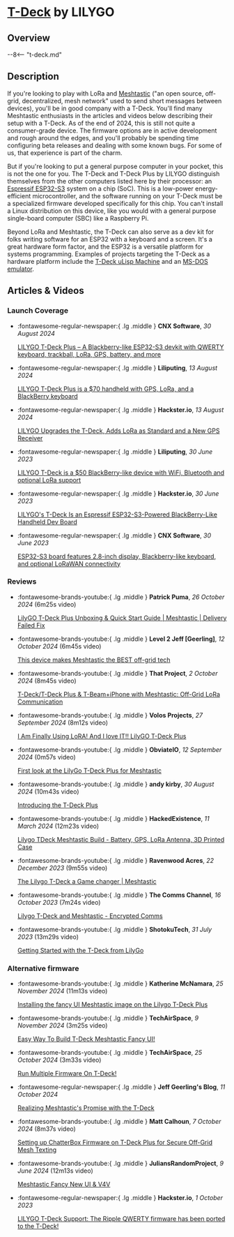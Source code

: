 # [T-Deck](t-deck.md) by LILYGO

## Overview

--8<-- "t-deck.md"


## Description

If you're looking to play with LoRa and [Meshtastic](https://meshtastic.org/) ("an open source, off-grid, decentralized, mesh network" used to send short messages between devices), you'll be in good company with a T-Deck. You'll find many Meshtastic enthusiasts in the articles and videos below describing their setup with a T-Deck. As of the end of 2024, this is still not quite a consumer-grade device. The firmware options are in active development and rough around the edges, and you'll probably be spending time configuring beta releases and dealing with some known bugs. For some of us, that experience is part of the charm.

But if you're looking to put a general purpose computer in your pocket, this is not the one for you. The T-Deck and T-Deck Plus by LILYGO distinguish themselves from the other computers listed here by their processor: an [Espressif ESP32-S3](https://www.espressif.com/en/products/socs/esp32-s3) system on a chip (SoC). This is a low-power energy-efficient microcontroller, and the software running on your T-Deck must be a specialized firmware developed specifically for this chip. You can't install a Linux distribution on this device, like you would with a general purpose single-board computer (SBC) like a Raspberry Pi.

Beyond LoRa and Meshtastic, the T-Deck can also serve as a dev kit for folks writing software for an ESP32 with a keyboard and a screen. It's a great hardware form factor, and the ESP32 is a versatile platform for systems programming. Examples of projects targeting the T-Deck as a hardware platform include the [T-Deck uLisp Machine](http://www.ulisp.com/show?4JAO) and an [MS-DOS emulator](https://www.hackster.io/news/chen-liang-is-turning-a-lilygo-t-deck-into-the-world-s-cutest-ibm-compatible-complete-with-windows-dd937d6da5cc).


## Articles & Videos

### Launch Coverage

<div class="grid cards" markdown>

-   :fontawesome-regular-newspaper:{ .lg .middle } **CNX Software**, *30 August 2024*

    [LILYGO T-Deck Plus – A Blackberry-like ESP32-S3 devkit with QWERTY keyboard, trackball, LoRa, GPS, battery, and more](https://www.cnx-software.com/2024/08/30/lilygo-t-deck-plus-a-blackberry-like-esp32-s3-devkit-with-qwerty-keyboard-trackball-lora-gps-battery-and-more/)

-   :fontawesome-regular-newspaper:{ .lg .middle } **Liliputing**, *13 August 2024*

    [LILYGO T-Deck Plus is a $70 handheld with GPS, LoRa, and a BlackBerry keyboard](https://liliputing.com/lilygo-t-deck-plus-is-a-70-handheld-with-gps-lora-and-a-blackberry-keyboard/)

-   :fontawesome-regular-newspaper:{ .lg .middle } **Hackster.io**, *13 August 2024*

    [LILYGO Upgrades the T-Deck, Adds LoRa as Standard and a New GPS Receiver](https://www.hackster.io/news/lilygo-upgrades-the-t-deck-adds-lora-as-standard-and-a-new-gps-receiver-badd82a199e0)

-   :fontawesome-regular-newspaper:{ .lg .middle } **Liliputing**, *30 June 2023*

    [LILYGO T-Deck is a $50 BlackBerry-like device with WiFi, Bluetooth and optional LoRa support](https://liliputing.com/lilygo-t-deck-is-a-50-blackberry-like-device-with-wifi-bluetooth-and-optional-lora-support/)

-   :fontawesome-regular-newspaper:{ .lg .middle } **Hackster.io**, *30 June 2023*

    [LILYGO's T-Deck Is an Espressif ESP32-S3-Powered BlackBerry-Like Handheld Dev Board](https://www.hackster.io/news/lilygo-s-t-deck-is-an-espressif-esp32-s3-powered-blackberry-like-handheld-dev-board-f96abddac8ea)

-   :fontawesome-regular-newspaper:{ .lg .middle } **CNX Software**, *30 June 2023*

    [ESP32-S3 board features 2.8-inch display, Blackberry-like keyboard, and optional LoRaWAN connectivity](https://www.cnx-software.com/2023/06/30/esp32-s3-board-features-2-8-inch-display-blackberry-like-keyboard-lorawan/)

</div>


### Reviews

<div class="grid cards" markdown>

-   :fontawesome-brands-youtube:{ .lg .middle } **Patrick Puma**, *26 October 2024* (6m25s video)

    [LilyGO T-Deck Plus Unboxing & Quick Start Guide | Meshtastic | Delivery Failed Fix](https://www.youtube.com/watch?v=z02orSn3Z9M)

-   :fontawesome-brands-youtube:{ .lg .middle } **Level 2 Jeff [Geerling]**, *12 October 2024* (6m45s video)

    [This device makes Meshtastic the BEST off-grid tech](https://www.youtube.com/watch?v=2Ry-ck0fhfw)

-   :fontawesome-brands-youtube:{ .lg .middle } **That Project**, *2 October 2024* (8m45s video)

    [T-Deck/T-Deck Plus & T-Beam+iPhone with Meshtastic: Off-Grid LoRa Communication](https://www.youtube.com/watch?v=Uqe4jNwf_ZU)

-   :fontawesome-brands-youtube:{ .lg .middle } **Volos Projects**, *27 September 2024* (8m12s video)

    [I Am Finally Using LoRA! And I love IT!! LilyGO T-Deck Plus](https://www.youtube.com/watch?v=r359L7tbqdA)

-   :fontawesome-brands-youtube:{ .lg .middle } **ObviateIO**, *12 September 2024* (0m57s video)

    [First look at the LilyGo T-Deck Plus for Meshtastic](https://www.youtube.com/shorts/G08j1pzbCAI)

-   :fontawesome-brands-youtube:{ .lg .middle } **andy kirby**, *30 August 2024* (10m43s video)

    [Introducing the T-Deck Plus](https://www.youtube.com/watch?v=qshLuCqOn3I)

-   :fontawesome-brands-youtube:{ .lg .middle } **HackedExistence**, *11 March 2024* (12m23s video)

    [Lilygo TDeck Meshtastic Build - Battery, GPS, LoRa Antenna, 3D Printed Case](https://www.youtube.com/watch?v=2PB-nGgZSpQ)

-   :fontawesome-brands-youtube:{ .lg .middle } **Ravenwood Acres**, *22 December 2023* (9m55s video)

    [The Lilygo T-Deck a Game changer | Meshtastic](https://www.youtube.com/watch?v=L1hvsYEX7WE)

-   :fontawesome-brands-youtube:{ .lg .middle } **The Comms Channel**, *16 October 2023* (7m24s video)

    [Lilygo T-Deck and Meshtastic - Encrypted Comms](https://www.youtube.com/watch?v=1oaWRs2te68)

-   :fontawesome-brands-youtube:{ .lg .middle } **ShotokuTech**, *31 July 2023* (13m29s video)

    [Getting Started with the T-Deck from LilyGo](https://www.youtube.com/watch?v=W5E6ZDTYt-s)

</div>


### Alternative firmware

<div class="grid cards" markdown>

-   :fontawesome-brands-youtube:{ .lg .middle } **Katherine McNamara**, *25 November 2024* (11m13s video)

    [Installing the fancy UI Meshtastic image on the Lilygo T-Deck Plus](https://www.youtube.com/watch?v=f0zZfnctZQw)

-   :fontawesome-brands-youtube:{ .lg .middle } **TechAirSpace**, *9 November 2024* (3m25s video)

    [Easy Way To Build T-Deck Meshtastic Fancy UI!](https://www.youtube.com/watch?v=LBJVCYypIG0)

-   :fontawesome-brands-youtube:{ .lg .middle } **TechAirSpace**, *25 October 2024* (3m33s video)

    [Run Multiple Firmware On T-Deck!](https://www.youtube.com/watch?v=RazJejeO-EI)

-   :fontawesome-regular-newspaper:{ .lg .middle } **Jeff Geerling's Blog**, *11 October 2024*

    [Realizing Meshtastic's Promise with the T-Deck](https://www.jeffgeerling.com/blog/2024/realizing-meshtastics-promise-t-deck)

-   :fontawesome-brands-youtube:{ .lg .middle } **Matt Calhoun**, *7 October 2024* (8m37s video)

    [Setting up ChatterBox Firmware on T-Deck Plus for Secure Off-Grid Mesh Texting](https://www.youtube.com/watch?v=89AHWO5_BKM)

-   :fontawesome-brands-youtube:{ .lg .middle } **JuliansRandomProject**, *9 June 2024* (12m13s video)

    [Meshtastic Fancy New UI & V4V](https://www.youtube.com/watch?v=mtFwETD7nY4)

-   :fontawesome-regular-newspaper:{ .lg .middle } **Hackster.io**, *1 October 2023*

    [LILYGO T-Deck Support: The Ripple QWERTY firmware has been ported to the T-Deck!](https://www.hackster.io/scottpowell69/lilygo-t-deck-support-45e7ed)

</div>
